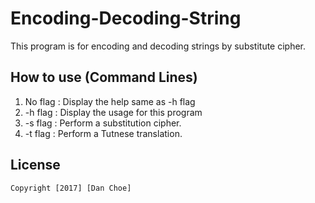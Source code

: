 # Encoding-Decoding-String

This program is for encoding and decoding strings by substitute cipher.

## How to use (Command Lines)

1. No flag : Display the help same as -h flag
2. -h flag : Display the usage for this program
3. -s flag : Perform a substitution cipher.
4. -t flag : Perform a Tutnese translation.

## License

    Copyright [2017] [Dan Choe]



